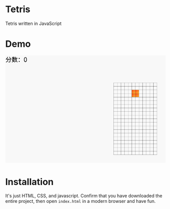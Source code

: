# Tetris
Tetris written in JavaScript

# Demo

![tetris](Tetris.gif)
# Installation
It's just HTML, CSS, and javascript. Confirm that you have downloaded the entire project, then open `index.html` in a modern browser and have fun.
